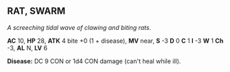 ## RAT, SWARM

_A screeching tidal wave of clawing and biting rats._

**AC** 10, **HP** 28, **ATK** 4 bite +0 (1 + disease), **MV** near, **S** -3 **D** 0 **C** 1 **I** -3 **W** 1 **Ch** -3, **AL** N, **LV** 6

**Disease:** DC 9 CON or 1d4 CON damage (can't heal while ill).

